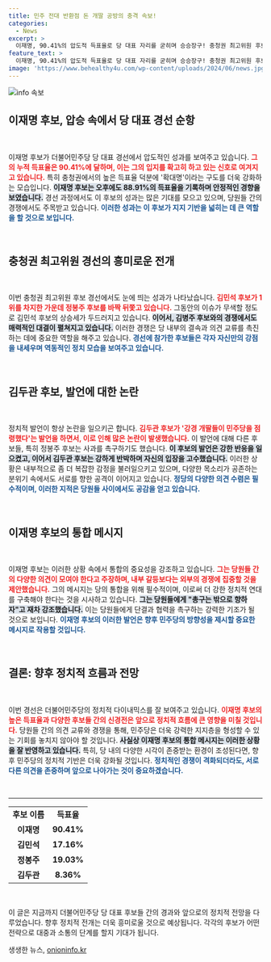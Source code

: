 ```yaml
---
title: 민주 전대 반환점 돈 개딸 공방의 충격 속보!
categories:
  - News
excerpt: >
  이재명, 90.41%의 압도적 득표율로 당 대표 자리를 굳히며 승승장구! 충청권 최고위원 후보 경선에서는 김민석의 상승세가 주목받고 있다. 김두관, 정봉주 간의 격렬한 공방전 속에서도 당내 통합의 중요성이 강조되고 있다.
feature_text: >
  이재명, 90.41%의 압도적 득표율로 당 대표 자리를 굳히며 승승장구! 충청권 최고위원 후보 경선에서는 김민석의 상승세가 주목받고 있다. 김두관, 정봉주 간의 격렬한 공방전 속에서도 당내 통합의 중요성이 강조되고 있다.
image: 'https://www.behealthy4u.com/wp-content/uploads/2024/06/news.jpg'
---
```


<p><img src="https://www.behealthy4u.com/wp-content/uploads/2024/06/news.jpg" alt="info 속보" /></p>

<h2 data-ke-size="size26">이재명 후보, 압승 속에서 당 대표 경선 순항</h2>

<p data-ke-size="size16">&nbsp;</p>

<p>이재명 후보가 더불어민주당 당 대표 경선에서 압도적인 성과를 보여주고 있습니다. <b><span style="color: #ee2323;">그의 누적 득표율은 90.41%에 달하며, 이는 그의 입지를 확고히 하고 있는 신호로 여겨지고 있습니다.</span></b> 특히 충청권에서의 높은 득표율 덕분에 '확대명'이라는 구도를 더욱 강화하는 모습입니다. <b><span style="background-color: #21538527;">이재명 후보는 오후에도 88.91%의 득표율을 기록하며 안정적인 경향을 보였습니다.</span></b> 경선 과정에서도 이 후보의 성과는 많은 기대를 모으고 있으며, 당원들 간의 경쟁에서도 주목받고 있습니다. <b><span style="color: #1a5490;">이러한 성과는 이 후보가 지지 기반을 넓히는 데 큰 역할을 할 것으로 보입니다.</span></b> </p>

<p data-ke-size="size16">&nbsp;</p>

<h2 data-ke-size="size26">충청권 최고위원 경선의 흥미로운 전개</h2>

<p data-ke-size="size16">&nbsp;</p>

<p>이번 충청권 최고위원 후보 경선에서도 눈에 띄는 성과가 나타났습니다. <b><span style="color: #ee2323;">김민석 후보가 1위를 차지한 가운데 정봉주 후보를 바짝 뒤쫓고 있습니다.</span></b> 그동안의 이슈가 무색할 정도로 김민석 후보의 상승세가 두드러지고 있습니다. <b><span style="background-color: #21538527;">이어서, 김병주 후보와의 경쟁에서도 매력적인 대결이 펼쳐지고 있습니다.</span></b> 이러한 경쟁은 당 내부의 결속과 의견 교류를 촉진하는 데에 중요한 역할을 해주고 있습니다. <b><span style="color: #1a5490;">경선에 참가한 후보들은 각자 자신만의 강점을 내세우며 역동적인 정치 모습을 보여주고 있습니다.</span></b> </p>

<p data-ke-size="size16">&nbsp;</p>

<h2 data-ke-size="size26">김두관 후보, 발언에 대한 논란</h2>

<p data-ke-size="size16">&nbsp;</p>

<p>정치적 발언이 항상 논란을 일으키곤 합니다. <b><span style="color: #ee2323;">김두관 후보가 '강경 개딸들이 민주당을 점령했다'는 발언을 하면서, 이로 인해 많은 논란이 발생했습니다.</span></b> 이 발언에 대해 다른 후보들, 특히 정봉주 후보는 사과를 촉구하기도 했습니다. <b><span style="background-color: #21538527;">이 후보의 발언은 강한 반응을 일으켰고, 이어서 김두관 후보는 강하게 반박하며 자신의 입장을 고수했습니다.</span></b> 이러한 상황은 내부적으로 좀 더 복잡한 감정을 불러일으키고 있으며, 다양한 목소리가 공존하는 분위기 속에서도 서로를 향한 공격이 이어지고 있습니다. <b><span style="color: #1a5490;">정당의 다양한 의견 수렴은 필수적이며, 이러한 지적은 당원들 사이에서도 공감을 얻고 있습니다.</span></b> </p>

<p data-ke-size="size16">&nbsp;</p>

<h2 data-ke-size="size26">이재명 후보의 통합 메시지</h2>

<p data-ke-size="size16">&nbsp;</p>

<p>이재명 후보는 이러한 상황 속에서 통합의 중요성을 강조하고 있습니다. <b><span style="color: #ee2323;">그는 당원들 간의 다양한 의견이 모여야 한다고 주장하며, 내부 갈등보다는 외부의 경쟁에 집중할 것을 제안했습니다.</span></b> 그의 메시지는 당의 통합을 위해 필수적이며, 이로써 더 강한 정치적 연대를 구축해야 한다는 것을 시사하고 있습니다. <b><span style="background-color: #21538527;">그는 당원들에게 "총구는 밖으로 향하자"고 재차 강조했습니다.</span></b> 이는 당원들에게 단결과 협력을 촉구하는 강력한 기조가 될 것으로 보입니다. <b><span style="color: #1a5490;">이재명 후보의 이러한 발언은 향후 민주당의 방향성을 제시할 중요한 메시지로 작용할 것입니다.</span></b> </p>

<p data-ke-size="size16">&nbsp;</p>

<h2 data-ke-size="size26">결론: 향후 정치적 흐름과 전망</h2>

<p data-ke-size="size16">&nbsp;</p>

<p>이번 경선은 더불어민주당의 정치적 다이내믹스를 잘 보여주고 있습니다. <b><span style="color: #ee2323;">이재명 후보의 높은 득표율과 다양한 후보들 간의 신경전은 앞으로 정치적 흐름에 큰 영향을 미칠 것입니다.</span></b> 당원들 간의 의견 교류와 경쟁을 통해, 민주당은 더욱 강력한 지지층을 형성할 수 있는 기회를 놓치지 않아야 할 것입니다. <b><span style="background-color: #21538527;">사실상 이재명 후보의 통합 메시지는 이러한 상황을 잘 반영하고 있습니다.</span></b> 특히, 당 내의 다양한 시각이 존중받는 환경이 조성된다면, 향후 민주당의 정치적 기반은 더욱 강화될 것입니다. <b><span style="color: #1a5490;">정치적인 경쟁이 격화되더라도, 서로 다른 의견을 존중하며 앞으로 나아가는 것이 중요하겠습니다.</span></b>   </p>

<p data-ke-size="size16">&nbsp;</p>

<hr>

<table style="width: 100%; border-collapse: collapse;">
    <tr>
        <td style="text-align: center; height: 17px;"><b>후보 이름</b></td>
        <td style="text-align: center; height: 17px;"><b>득표율</b></td>
    </tr>
    <tr>
        <td style="text-align: center; height: 17px;"><b>이재명</b></td>
        <td style="text-align: center; height: 17px;"><b>90.41%</b></td>
    </tr>
    <tr>
        <td style="text-align: center; height: 17px;"><b>김민석</b></td>
        <td style="text-align: center; height: 17px;"><b>17.16%</b></td>
    </tr>
    <tr>
        <td style="text-align: center; height: 17px;"><b>정봉주</b></td>
        <td style="text-align: center; height: 17px;"><b>19.03%</b></td>
    </tr>
    <tr>
        <td style="text-align: center; height: 17px;"><b>김두관</b></td>
        <td style="text-align: center; height: 17px;"><b>8.36%</b></td>
    </tr>
</table>

<p data-ke-size="size16">&nbsp;</p>

<p>이 글은 지금까지 더불어민주당 당 대표 후보들 간의 경과와 앞으로의 정치적 전망을 다루었습니다. 향후 정치적 전개는 더욱 흥미로울 것으로 예상됩니다. 각각의 후보가 어떤 전략으로 대중과 소통의 단계를 할지 기대가 됩니다.</p>
생생한 뉴스, <a href="https://onioninfo.kr" rel="dofollow">onioninfo.kr</a>


